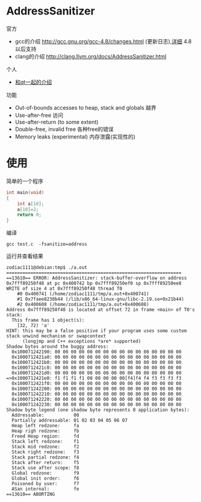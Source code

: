 # AddressSanitizer

官方

* gcc的介绍 http://gcc.gnu.org/gcc-4.8/changes.html (更新日志),[详细](https://code.google.com/p/address-sanitizer/) 4.8以后支持
* clang的介绍 http://clang.llvm.org/docs/AddressSanitizer.html

个人

* [和qt一起的介绍](http://blog.qt.digia.com/blog/2013/04/17/using-gccs-4-8-0-address-sanitizer-with-qt/)

功能

* Out-of-bounds accesses to heap, stack and globals 越界
* Use-after-free 访问
* Use-after-return (to some extent)
* Double-free, invalid free 各种free的错误
* Memory leaks (experimental) 内存泄露(实现性的)

# 使用

简单的一个程序

```c
int main(void)
{
	int a[10];
	a[10]=2;
	return 0;
}
```

编译

    gcc test.c  -fsanitize=address

运行并查看结果

	zodiac1111@debian:tmp$ ./a.out 
	=================================================================
	==13610== ERROR: AddressSanitizer: stack-buffer-overflow on address 0x7fff89250f48 at pc 0x400742 bp 0x7fff89250ef0 sp 0x7fff89250ee8
	WRITE of size 4 at 0x7fff89250f48 thread T0
		#0 0x400741 (/home/zodiac1111/tmp/a.out+0x400741)
		#1 0x7faee8230b44 (/lib/x86_64-linux-gnu/libc-2.19.so+0x21b44)
		#2 0x400608 (/home/zodiac1111/tmp/a.out+0x400608)
	Address 0x7fff89250f48 is located at offset 72 in frame <main> of T0's stack:
	  This frame has 1 object(s):
		[32, 72) 'a'
	HINT: this may be a false positive if your program uses some custom stack unwind mechanism or swapcontext
		  (longjmp and C++ exceptions *are* supported)
	Shadow bytes around the buggy address:
	  0x100071242190: 00 00 00 00 00 00 00 00 00 00 00 00 00 00 00 00
	  0x1000712421a0: 00 00 00 00 00 00 00 00 00 00 00 00 00 00 00 00
	  0x1000712421b0: 00 00 00 00 00 00 00 00 00 00 00 00 00 00 00 00
	  0x1000712421c0: 00 00 00 00 00 00 00 00 00 00 00 00 00 00 00 00
	  0x1000712421d0: 00 00 00 00 00 00 00 00 00 00 00 00 00 00 00 00
	=>0x1000712421e0: f1 f1 f1 f1 00 00 00 00 00[f4]f4 f4 f3 f3 f3 f3
	  0x1000712421f0: 00 00 00 00 00 00 00 00 00 00 00 00 00 00 00 00
	  0x100071242200: 00 00 00 00 00 00 00 00 00 00 00 00 00 00 00 00
	  0x100071242210: 00 00 00 00 00 00 00 00 00 00 00 00 00 00 00 00
	  0x100071242220: 00 00 00 00 00 00 00 00 00 00 00 00 00 00 00 00
	  0x100071242230: 00 00 00 00 00 00 00 00 00 00 00 00 00 00 00 00
	Shadow byte legend (one shadow byte represents 8 application bytes):
	  Addressable:           00
	  Partially addressable: 01 02 03 04 05 06 07 
	  Heap left redzone:     fa
	  Heap righ redzone:     fb
	  Freed Heap region:     fd
	  Stack left redzone:    f1
	  Stack mid redzone:     f2
	  Stack right redzone:   f3
	  Stack partial redzone: f4
	  Stack after return:    f5
	  Stack use after scope: f8
	  Global redzone:        f9
	  Global init order:     f6
	  Poisoned by user:      f7
	  ASan internal:         fe
	==13610== ABORTING

